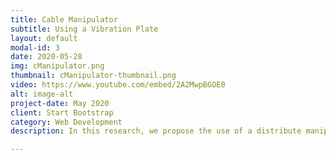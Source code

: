 ```yaml
---
title: Cable Manipulator
subtitle: Using a Vibration Plate
layout: default
modal-id: 3
date: 2020-05-28
img: cManipulator.png
thumbnail: cManipulator-thumbnail.png
video: https://www.youtube.com/embed/2A2MwpBGOE0 
alt: image-alt
project-date: May 2020
client: Start Bootstrap
category: Web Development
description: In this research, we propose the use of a distribute manipulator for repositioning and alignment process of cable connectors to obtain the accurate pose of the connector. The accurate pose is critical for a successful mating process in wiring harness assembly tasks. Conventional actuators such as robotics grippers rely on active manipulations; for example, they uses belts and, rollers for the repositioning of the cables, and others such as parallel grippers used directly to grasping the connector. However, all these systems need a lot of many pieces and mechanisms to manipulate the cables or high accuracy control process for grasping the connector in a certain position, thus increasing the difficulty when the cables and connectors are smaller. Therefore, we present a vibrating plate to perform in-hand manipulation to reposition the cable and align the connector. Wñoe modeled and analyzed the relationship between the vibration frequency and the velocity of the cable. Furthermore, we experimentally show that the moving velocity of the cable is proportional to the vibration system frequency, and the proposed vibrating plate can reliably move the connector to the desired pose.

---
```

